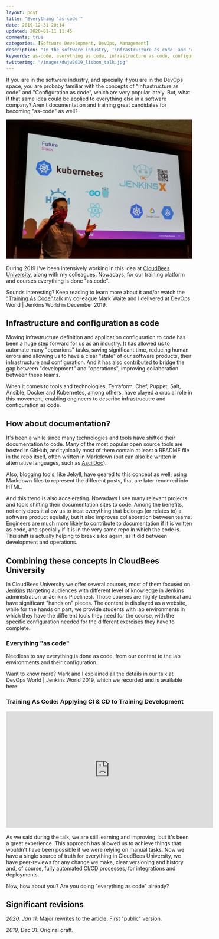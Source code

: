 ```yaml
---
layout: post
title: "Everything 'as-code'"
date: 2019-12-31 20:14
updated: 2020-01-11 11:45
comments: true
categories: [Software Development, DevOps, Management]
description: "In the software industry, 'infrastructure as code' and 'configuration as code' have become popular DevOps concepts. But the 'as code' idea can be applied to everything else in a software company, from documentation to training. We achieved 'training as code' in CloudBees University by doing everything 'as code' for our trianing platform and courses"
keywords: as-code, everything as code, infrastructure as code, configuration as code, training as code, CI/CD, devops, jenkins, cloudbees, dwjw, devops world, jenkins world, talk
twitterimg: "/images/dwjw2019_lisbon_talk.jpg"
---
```

If you are in the software industry, and specially if you are in the DevOps space, you are probaby familiar with the concepts of "Infrastructure as code" and "Configuration as code", which are very popular lately. But, what if that same idea could be applied to everything else in a software company? Aren't documentation and training great candidates for becoming "as-code" as well?

<img src="/images/dwjw2019_lisbon_talk.jpg" alt="Picture taken during the presentation at DWJW 2019. I'm showing the tech stack of the new CloudBees' training platform" />

During 2019 I've been intensively working in this idea at [CloudBees University](https://standard.cbu.cloudbees.com/), along with my colleagues. Nowadays, for our training platform and courses everything is done "as code".

Sounds interesting? Keep reading to learn more about it and/or watch the ["Training As Code" talk](#training-as-code-talk) my colleague Mark Waite and I delivered at DevOps World | Jenkins World in December 2019.

<!-- More -->

## Infrastructure and configuration as code

Moving infrastructure definition and application configuration to code has been a huge step forward for us as an industry. It has allowed us to automate many "opearions" tasks, saving significant time, reducing human errors and allowing us to have a clear "state" of our software products, their infrastructure and configuration. And it has also contributed to bridge the gap between "development" and "operations", improving collaboration between these teams.

When it comes to tools and technologies, Terraform, Chef, Puppet, Salt, Ansible, Docker and Kubernetes, among others, have played a crucial role in this movement; enabling engineers to describe infrastrucutre and configuration as code.

## How about documentation?

It's been a while since many technologies and tools have shifted their documentation to code. Many of the most popular open source tools are hosted in GitHub, and typically most of them contain at least a README file in the repo itself, often written in Markdown (but can also be written in alternative languages, such as [AsciiDoc](http://asciidoc.org/)).

Also, blogging tools, like [Jekyll](https://jekyllrb.com/), have geared to this concept as well; using Markdown files to represent the different posts, that are later rendered into HTML.

And this trend is also accelerating. Nowadays I see many relevant projects and tools shifting their documentation sites to code. Among the benefits, not only does it allow us to treat everything that belongs (or relates to) a software product equially, but it also improves collaboration between teams. Engineers are much more likely to contribute to documentation if it is written as code, and specially if it is in the very same repo in which the code is. This shift is actually helping to break silos again, as it did between development and operations.

## Combining these concepts in CloudBees University

In CloudBees University we offer several courses, most of them focused on [Jenkins](https://jenkins.io/) (targeting audiences with different level of knowledge in Jenkins administration or Jenkins Pipelines). Those courses are highly technical and have significant "hands on" pieces. The content is displayed as a website, while for the hands on part, we provide students with lab environments in which they have the different tools they need for the course, with the specific configuration needed for the different exercises they have to complete.

### Everything "as code"

Needless to say everything is done as code, from our content to the lab environments and their configuration.

Want to know more? Mark and I explained all the details in our talk at DevOps World | Jenkins World 2019, which we recorded and is available here:

<h3 id="training-as-code-talk"> Training As Code: Applying CI & CD to Training Development</h3>

<iframe width="560" height="315" src="https://www.youtube.com/embed/1hda-bVYaVc" frameborder="0" allow="accelerometer; autoplay; encrypted-media; gyroscope; picture-in-picture" allowfullscreen></iframe>

As we said during the talk, we are still learning and improving, but it's been a great experience. This approach has allowed us to achieve things that wouldn't have been possible if we were relying on manual tasks. Now we have a single source of truth for everything in CloudBees University, we have peer-reviews for any change we make, clear versioning and history and, of course, fully automated [CI/CD](https://www.romenrg.com/blog/2017/12/31/continuous-integration-delivery-deployment/) processes, for integrations and deployments.

Now, how about you? Are you doing "everything as code" already?

<div class="revisions">
  <h2>Significant revisions</h2>
  <p><em>2020, Jan 11</em>: Major rewrites to the article. First "public" version.</p>
  <p><em>2019, Dec 31</em>: Original draft.</p>
</div>

